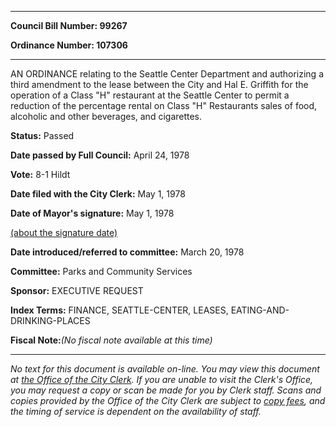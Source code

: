 

********

**Council Bill Number: 99267**
   
**Ordinance Number: 107306**
********

 AN ORDINANCE relating to the Seattle Center Department and authorizing a third amendment to the lease between the City and Hal E. Griffith for the operation of a Class "H" restaurant at the Seattle Center to permit a reduction of the percentage rental on Class "H" Restaurants sales of food, alcoholic and other beverages, and cigarettes.

**Status:** Passed
   
**Date passed by Full Council:** April 24, 1978
   
**Vote:** 8-1 Hildt
   
**Date filed with the City Clerk:** May 1, 1978
   
**Date of Mayor's signature:** May 1, 1978
   
[(about the signature date)](/~public/approvaldate.htm)
   
   
   
**Date introduced/referred to committee:** March 20, 1978
   
**Committee:** Parks and Community Services
   
**Sponsor:** EXECUTIVE REQUEST
   
   
**Index Terms:** FINANCE, SEATTLE-CENTER, LEASES, EATING-AND-DRINKING-PLACES

**Fiscal Note:**_(No fiscal note available at this time)_
********

_No text for this document is available on-line. You may view this document at [the Office of the City Clerk](http://www.seattle.gov/leg/clerk/contactUs.htm). If you are unable to visit the Clerk's Office, you may request a copy or scan be made for you by Clerk staff. Scans and copies provided by the Office of the City Clerk are subject to [copy fees](http://clerk.seattle.gov/~public/clerkfees.htm), and the timing of service is dependent on the availability of staff._


